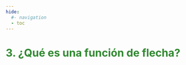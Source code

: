```yaml
---
hide:
  #- navigation
  - toc
---
```


# <span style="color:#308830;">**3. ¿Qué es una función de flecha?**</span>
